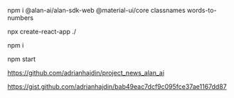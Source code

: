 npm i @alan-ai/alan-sdk-web @material-ui/core classnames words-to-numbers


npx create-react-app ./



npm i


npm start



https://github.com/adrianhajdin/project_news_alan_ai




https://gist.github.com/adrianhajdin/bab49eac7dcf9c095fce37ae1167dd87
